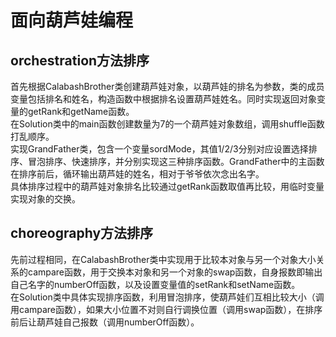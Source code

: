 # 面向葫芦娃编程
## orchestration方法排序
  首先根据CalabashBrother类创建葫芦娃对象，以葫芦娃的排名为参数，类的成员变量包括排名和姓名，构造函数中根据排名设置葫芦娃姓名。同时实现返回对象变量的getRank和getName函数。
  <br> 在Solution类中的main函数创建数量为7的一个葫芦娃对象数组，调用shuffle函数打乱顺序。
  <br> 实现GrandFather类，包含一个变量sordMode，其值1/2/3分别对应设置选择排序、冒泡排序、快速排序，并分别实现这三种排序函数。GrandFather中的主函数在排序前后，循环输出葫芦娃的姓名，相对于爷爷依次念出名字。
  <br> 具体排序过程中的葫芦娃对象排名比较通过getRank函数取值再比较，用临时变量实现对象的交换。

## choreography方法排序
  先前过程相同，在CalabashBrother类中实现用于比较本对象与另一个对象大小关系的campare函数，用于交换本对象和另一个对象的swap函数，自身报数即输出自己名字的numberOff函数，以及设置变量值的setRank和setName函数。
<br> 在Solution类中具体实现排序函数，利用冒泡排序，使葫芦娃们互相比较大小（调用campare函数），如果大小位置不对则自行调换位置（调用swap函数），在排序前后让葫芦娃自己报数（调用numberOff函数）。
